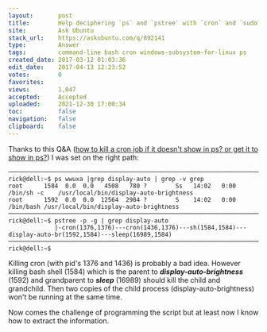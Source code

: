 ```yaml
---
layout:       post
title:        Help deciphering `ps` and `pstree` with `cron` and `sudo`
site:         Ask Ubuntu
stack_url:    https://askubuntu.com/q/892141
type:         Answer
tags:         command-line bash cron windows-subsystem-for-linux ps
created_date: 2017-03-12 01:03:36
edit_date:    2017-04-13 12:23:52
votes:        0
favorites:    
views:        1,047
accepted:     Accepted
uploaded:     2021-12-30 17:00:34
toc:          false
navigation:   false
clipboard:    false
---
```


Thanks to this Q&A ([how to kill a cron job if it doesn&#39;t show in ps? or get it to show in ps?][1]) I was set on the right path:

``` 
───────────────────────────────────────────────────────────────────────────────
rick@dell:~$ ps wwuxa |grep display-auto | grep -v grep
root      1584  0.0  0.0   4508   780 ?        Ss   14:02   0:00 /bin/sh -c    /usr/local/bin/display-auto-brightness
root      1592  0.0  0.0  12564  2984 ?        S    14:02   0:00 /bin/bash /usr/local/bin/display-auto-brightness
───────────────────────────────────────────────────────────────────────────────
rick@dell:~$ pstree -p -g | grep display-auto
             |-cron(1376,1376)---cron(1436,1376)---sh(1584,1584)---display-auto-br(1592,1584)---sleep(16989,1584)
───────────────────────────────────────────────────────────────────────────────
rick@dell:~$ 

```

Killing cron (with pid's 1376 and 1436) is probably a bad idea. However killing bash shell (1584) which is the parent to ***display-auto-brightness*** (1592) and grandparent to ***sleep*** (16989) should kill the child and grandchild. Then two copies of the child process (display-auto-brightness) won't be running at the same time.

Now comes the challenge of programming the script but at least now I know how to extract the information.

  [1]: https://askubuntu.com/questions/100244/how-to-kill-a-cron-job-if-it-doesnt-show-in-ps-or-get-it-to-show-in-ps
